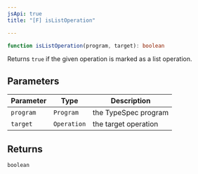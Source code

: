 ```yaml
---
jsApi: true
title: "[F] isListOperation"

---
```

```ts
function isListOperation(program, target): boolean
```

Returns `true` if the given operation is marked as a list operation.

## Parameters

| Parameter | Type | Description |
| ------ | ------ | ------ |
| `program` | `Program` | the TypeSpec program |
| `target` | `Operation` | the target operation |

## Returns

`boolean`
